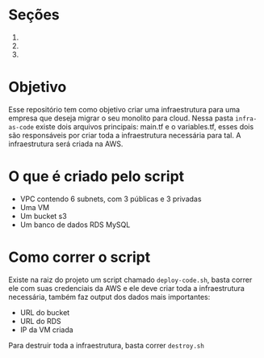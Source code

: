 
# Seções
1. 
2.
3.

# Objetivo
Esse repositório tem como objetivo criar uma infraestrutura para uma empresa que deseja migrar o seu monolito para cloud. Nessa pasta `infra-as-code` existe dois arquivos principais: main.tf e o variables.tf, esses dois são responsáveis por criar toda a infraestrutura necessária para tal. A infraestrutura será criada na AWS.

# O que é criado pelo script

- VPC contendo 6 subnets, com 3 públicas e 3 privadas
- Uma VM
- Um bucket s3
- Um banco de dados RDS MySQL

# Como correr o script
Existe na raiz do projeto um script chamado `deploy-code.sh`, basta correr ele com suas credenciais da AWS e ele deve criar toda a infraestrutura necessária, também faz output dos dados mais importantes: 

- URL do bucket
- URL do RDS
- IP da VM criada

Para destruir toda a infraestrutura, basta correr `destroy.sh`